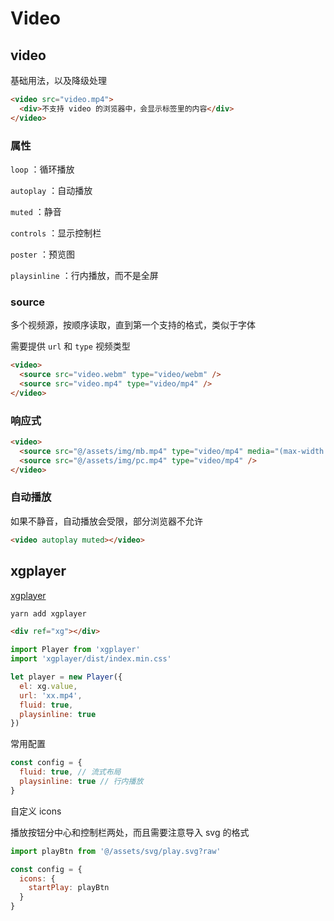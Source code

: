 # Video

## video

基础用法，以及降级处理

```html
<video src="video.mp4">
  <div>不支持 video 的浏览器中，会显示标签里的内容</div>
</video>
```

### 属性

`loop` ：循环播放

`autoplay` ：自动播放

`muted` ：静音

`controls` ：显示控制栏

`poster` ：预览图

`playsinline` ：行内播放，而不是全屏

### source

多个视频源，按顺序读取，直到第一个支持的格式，类似于字体

需要提供 `url` 和 `type` 视频类型

```html
<video>
  <source src="video.webm" type="video/webm" />
  <source src="video.mp4" type="video/mp4" />
</video>
```

### 响应式

```html
<video>
  <source src="@/assets/img/mb.mp4" type="video/mp4" media="(max-width: 768px)" />
  <source src="@/assets/img/pc.mp4" type="video/mp4" />
</video>
```

### 自动播放

如果不静音，自动播放会受限，部分浏览器不允许

```html
<video autoplay muted></video>
```

## xgplayer

[xgplayer](https://github.com/bytedance/xgplayer)

```sh
yarn add xgplayer
```

```html
<div ref="xg"></div>
```

```js
import Player from 'xgplayer'
import 'xgplayer/dist/index.min.css'

let player = new Player({
  el: xg.value,
  url: 'xx.mp4',
  fluid: true,
  playsinline: true
})
```

常用配置

```js
const config = {
  fluid: true, // 流式布局
  playsinline: true // 行内播放
}
```

自定义 icons

播放按钮分中心和控制栏两处，而且需要注意导入 svg 的格式

```js
import playBtn from '@/assets/svg/play.svg?raw'

const config = {
  icons: {
    startPlay: playBtn
  }
}
```
